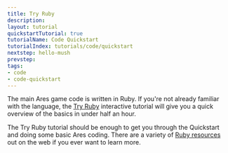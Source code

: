 ```yaml
---
title: Try Ruby
description:
layout: tutorial
quickstartTutorial: true
tutorialName: Code Quickstart
tutorialIndex: tutorials/code/quickstart
nextstep: hello-mush
prevstep: 
tags: 
- code
- code-quickstart
---
```


The main Ares game code is written in Ruby.  If you're not already familiar with the language, the [Try Ruby](https://ruby.github.io/TryRuby/) interactive tutorial will give you a quick overview of the basics in under half an hour.

The Try Ruby tutorial should be enough to get you through the Quickstart and doing some basic Ares coding.  There are a variety of [Ruby resources](/tutorials/code/ruby) out on the web if you ever want to learn more.